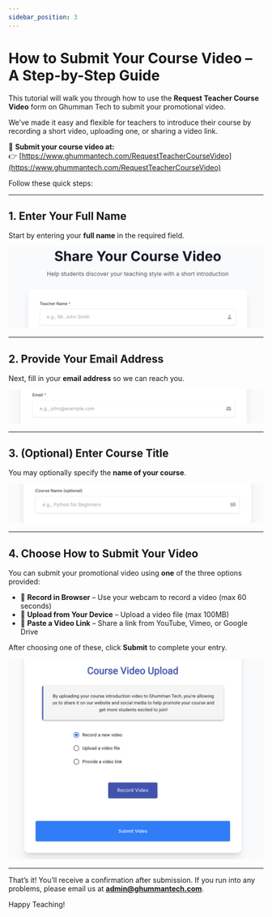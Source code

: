 ```yaml
---
sidebar_position: 3
---
```


# How to Submit Your Course Video – A Step-by-Step Guide

This tutorial will walk you through how to use the **Request Teacher Course Video** form on Ghumman Tech to submit your promotional video.

We’ve made it easy and flexible for teachers to introduce their course by recording a short video, uploading one, or sharing a video link.

📩 **Submit your course video at:**  
👉 [https://www.ghummantech.com/RequestTeacherCourseVideo](https://www.ghummantech.com/RequestTeacherCourseVideo)

Follow these quick steps:

---

## 1. Enter Your Full Name

Start by entering your **full name** in the required field.

![Name Input Field](images/name-input.png)

---

## 2. Provide Your Email Address

Next, fill in your **email address** so we can reach you.

![Email Input Field](images/email-input.png)

---

## 3. (Optional) Enter Course Title

You may optionally specify the **name of your course**.

![Course Name Input Field](images/course-name-input.png)

---

## 4. Choose How to Submit Your Video

You can submit your promotional video using **one** of the three options provided:

- 🎥 **Record in Browser** – Use your webcam to record a video (max 60 seconds)  
- 📁 **Upload from Your Device** – Upload a video file (max 100MB)  
- 🔗 **Paste a Video Link** – Share a link from YouTube, Vimeo, or Google Drive

After choosing one of these, click **Submit** to complete your entry.

![Video Input Options](images/video-input.png)

---

That’s it! You’ll receive a confirmation after submission. If you run into any problems, please email us at **admin@ghummantech.com**.

Happy Teaching!
